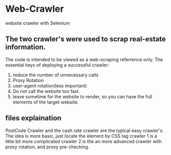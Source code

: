 # Web-Crawler
website crawler with Selenium

## The two crawler's were used to scrap real-estate information.
The code is intended to be viewed as a web-scraping referrence only.
The essential keys of deploying a successful crawler:
1. reduce the number of unnecessary calls
2. Proxy Rotation
3. user-agent rotation(less important)
4. Do not call the website too fast.
5. leave sometime for the website to render, so you can have the full elements of the target website.

## files explaination
PostCode Crawler and the cash rate crawler are the typical easy crawler's. The idea is more basic, just locate the element by CSS tag
crawler 1 is a little bit more complicated
crawler 2 is the an more advanced crawler with proxy rotation, and proxy pre-checking.
